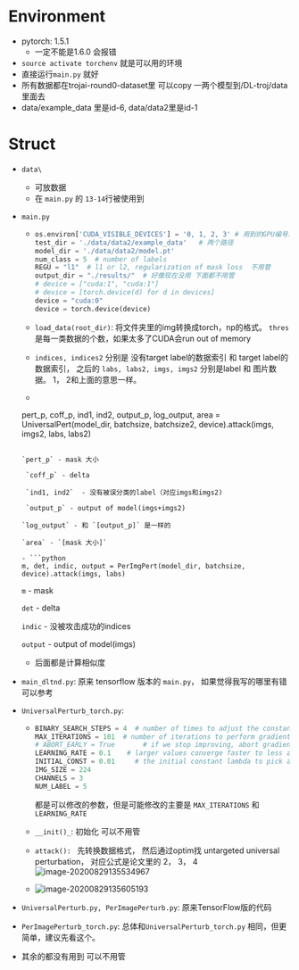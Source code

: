 # Environment

- pytorch: 1.5.1  
  - 一定不能是1.6.0 会报错
- `source activate torchenv` 就是可以用的环境
- 直接运行`main.py` 就好
- 所有数据都在trojai-round0-dataset里 可以copy 一两个模型到/DL-troj/data里面去
- data/example_data 里是id-6, data/data2里是id-1

# Struct

- `data\`

  - 可放数据
  - 在 `main.py` 的 `13-14`行被使用到

- `main.py`

  - ```python
    os.environ['CUDA_VISIBLE_DEVICES'] = '0, 1, 2, 3' # 用到的GPU编号，没人就4块都用
    test_dir = './data/data2/example_data'   # 两个路径
    model_dir = './data/data2/model.pt'
    num_class = 5  # number of labels
    REGU = "l1"  # l1 or l2, regularization of mask loss  不用管
    output_dir = "./results/"  # 好像现在没用 下面都不用管
    # device = ["cuda:1", "cuda:1"]
    # device = [torch.device(d) for d in devices]
    device = "cuda:0"
    device = torch.device(device)
    ```

  - `load_data(root_dir)`: 将文件夹里的img转换成torch，np的格式。 `thres` 是每一类数据的个数，如果太多了CUDA会run out of memory

  - `indices, indices2` 分别是 没有target label的数据索引 和 target label的数据索引， 之后的 `labs, labs2, imgs, imgs2` 分别是label 和 图片数据。 1， 2和上面的意思一样。

  -  ```python
    pert_p, coff_p, ind1, ind2, output_p, log_output, area =\
                UniversalPert(model_dir, batchsize, batchsize2, device).attack(imgs, imgs2, labs, labs2)
    ```

    `pert_p` - mask 大小

     `coff_p` - delta 

     `ind1, ind2`  - 没有被误分类的label（对应imgs和imgs2)

     `output_p` - output of model(imgs+imgs2)

    `log_output` - 和 `[output_p]` 是一样的

    `area` - `[mask 大小]`

  - ```python
    m, det, indic, output = PerImgPert(model_dir, batchsize, device).attack(imgs, labs)
    ```

    `m` - mask

    `det` - delta

    `indic` - 没被攻击成功的indices

    `output` - output of model(imgs)

  - 后面都是计算相似度

- `main_dltnd.py`: 原来 tensorflow 版本的 `main.py`， 如果觉得我写的哪里有错可以参考

- `UniversalPerturb_torch.py`:

  - ```python
    BINARY_SEARCH_STEPS = 4  # number of times to adjust the constant with binary search
    MAX_ITERATIONS = 101  # number of iterations to perform gradient descent
    # ABORT_EARLY = True       # if we stop improving, abort gradient descent early
    LEARNING_RATE = 0.1    # larger values converge faster to less accurate results
    INITIAL_CONST = 0.01     # the initial constant lambda to pick as a first guess
    IMG_SIZE = 224
    CHANNELS = 3
    NUM_LABEL = 5
    ```

    都是可以修改的参数，但是可能修改的主要是 `MAX_ITERATIONS` 和 `LEARNING_RATE`

  - `__init()_`: 初始化 可以不用管

  - `attack(): `  先转换数据格式， 然后通过optim找 untargeted universal perturbation， 对应公式是论文里的 2， 3， 4![image-20200829135534967](C:\Users\40670\AppData\Roaming\Typora\typora-user-images\image-20200829135534967.png)

  - ![image-20200829135605193](C:\Users\40670\AppData\Roaming\Typora\typora-user-images\image-20200829135605193.png)

- `UniversalPerturb.py, PerImagePerturb.py`:  原来TensorFlow版的代码

- `PerImagePerturb_torch.py`:  总体和`UniversalPerturb_torch.py` 相同，但更简单，建议先看这个。

- 其余的都没有用到 可以不用管

